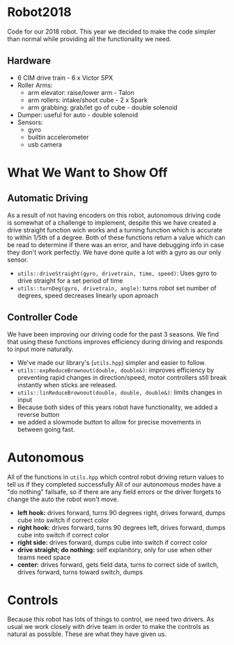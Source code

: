 # Robot2018
Code for our 2018 robot. This year we decided to make the code simpler than normal while providing all the functionality we need.

## Hardware
- 6 CIM drive train - 6 x Victor SPX
- Roller Arms:
  - arm elevator: raise/lower arm - Talon
  - arm rollers: intake/shoot cube - 2 x Spark
  - arm grabbing: grab/let go of cube - double solenoid
- Dumper: useful for auto - double solenoid
- Sensors:
  - gyro
  - builtin accelerometer
  - usb camera

# What We Want to Show Off

## Automatic Driving
As a result of not having encoders on this robot, autonomous driving code is somewhat of a challenge to implement, despite this we have created a drive straight function wich works and a turning function which is accurate to within 1/5th of a degree. Both of these functions return a value which can be read to determine if there was an error, and have debugging info in case they don't work perfectly. We have done quite a lot with a gyro as our only sensor.
- `utils::driveStraight(gyro, drivetrain, time, speed)`: Uses gyro to drive straight for a set period of time
- `utils::turnDeg(gyro, drivetrain, angle)`: turns robot set number of degrees, speed decreases linearly upon aproach

## Controller Code
We have been improving our driving code for the past 3 seasons. We find that using these functions improves efficiency during driving and responds to input more naturally.
- We've made our library's (`utils.hpp`) simpler and easier to follow.
- `utils::expReduceBrownout(double, double&)`: improves efficiency by preventing rapid changes in direction/speed, motor controllers still break instantly when sticks are released.
- `utils::linReduceBrownout(double, double, double&)`: limits changes in input
- Because both sides of this years robot have functionality, we added a reverse button
- we added a slowmode button to allow for precise movements in between going fast.

# Autonomous
All of the functions in  `utils.hpp` which control robot driving return values to tell us if they completed successfully
All of our autonomous modes have a "do nothing" failsafe, so if there are any field errors or the driver forgets to change the auto the robot won't move. 
- **left hook:** drives forward, turns 90 degrees right, drives forward, dumps cube into switch if correct color
- **right hook:** drives forward, turns 90 degrees left, drives forward, dumps cube into switch if correct color
- **right side:** drives forward, dumps cube into switch if correct color
- **drive straight; do nothing:** self explanitory, only for use when other teams need space
- **center:** drives forward, gets field data, turns to correct side of switch, drives forward, turns toward switch, dumps

# Controls
Because this robot has lots of things to control, we need two drivers. As usual we work closely with drive team in order to make the controls as natural as possible. These are what they have given us.
